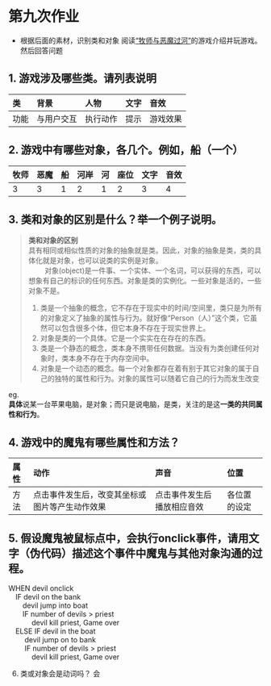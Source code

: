# 第九次作业

* 根据后面的素材，识别类和对象
阅读[“牧师与恶魔过河”](http://www.17yy.com/f/69854.html)的游戏介绍并玩游戏。然后回答问题

## 1. 游戏涉及哪些类。请列表说明

| 类 | 背景 | 人物| 文字| 音效|
|:--|:--|:--|:--|:--|
| 功能| 与用户交互| 执行动作|提示|游戏效果|

## 2. 游戏中有哪些对象，各几个。例如，船（一个）

| 牧师 | 恶魔 | 船| 河岸| 河| 座位| 文字| 音效|
|:--|:--|:--|:--|:--|:--|:--|:--|
| 3| 3| 1| 2| 1 |2 | 3 |4|

## 3. 类和对象的区别是什么？举一个例子说明。

>**类和对象的区别**<br>
    具有相同或相似性质的对象的抽象就是类。因此，对象的抽象是类，类的具体化就是对象，也可以说类的实例是对象。<br>
　　 对象(object)是一件事、一个实体、一个名词，可以获得的东西，可以想象有自己的标识的任何东西。对象是类的实例化。一些对象是活的，一些对象不是。
>1. 类是一个抽象的概念，它不存在于现实中的时间/空间里，类只是为所有的对象定义了抽象的属性与行为。就好像“Person（人）”这个类，它虽然可以包含很多个体，但它本身不存在于现实世界上。
>2. 对象是类的一个具体。它是一个实实在在存在的东西。
>3. 类是一个静态的概念，类本身不携带任何数据。当没有为类创建任何对象时，类本身不存在于内存空间中。
>4. 对象是一个动态的概念。每一个对象都存在着有别于其它对象的属于自己的独特的属性和行为。对象的属性可以随着它自己的行为而发生改变

eg.<br> **具体**说某一台苹果电脑，是对象；而只是说电脑，是类，关注的是这**一类的共同属性和行为**。

## 4. 游戏中的魔鬼有哪些属性和方法？

| 属性 | 动作 | 声音| 位置|
|:--|:--|:--|:--|
| 方法| 点击事件发生后，改变其坐标或图片等产生动作效果| 点击事件发生后播放相应音效|各位置的设定|

## 5. 假设魔鬼被鼠标点中，会执行onclick事件，请用文字（伪代码）描述这个事件中魔鬼与其他对象沟通的过程。
WHEN devil onclick<br>
    &emsp;IF devil on the bank<br>
        &emsp;&emsp;devil jump into boat<br>
        &emsp;&emsp;IF number of devils > priest<br>
           &emsp;&emsp;&emsp; devil kill priest, Game over<br>
    &emsp;ELSE IF devil in the boat<br>
       &emsp;&emsp; devil jump on to bank<br>
       &emsp;&emsp; IF number of devils > priest<br>
           &emsp;&emsp;&emsp; devil kill priest, Game over<br>

6. 类或对象会是动词吗？
会
